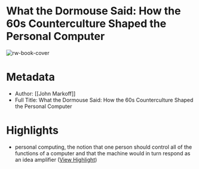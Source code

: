 # What the Dormouse Said: How the 60s Counterculture Shaped the Personal Computer

![rw-book-cover](https://readwise-assets.s3.amazonaws.com/media/reader/parsed_document_assets/121645836/cover-cover.jpeg)

# Metadata
- Author: [[John Markoff]]
- Full Title: What the Dormouse Said: How the 60s Counterculture Shaped the Personal Computer

# Highlights
- personal computing, the notion that one person should control all of the functions of a computer and that the machine would in turn respond as an idea amplifier ([View Highlight](https://read.readwise.io/read/01hkcqvypwm4h9kt2qhqkbxzsc))
